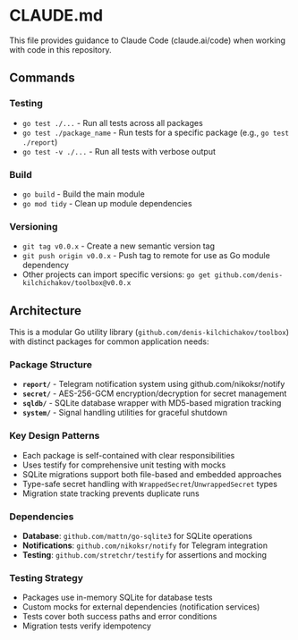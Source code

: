 # CLAUDE.md

This file provides guidance to Claude Code (claude.ai/code) when working with code in this repository.

## Commands

### Testing
- `go test ./...` - Run all tests across all packages
- `go test ./package_name` - Run tests for a specific package (e.g., `go test ./report`)
- `go test -v ./...` - Run all tests with verbose output

### Build
- `go build` - Build the main module
- `go mod tidy` - Clean up module dependencies

### Versioning
- `git tag v0.0.x` - Create a new semantic version tag
- `git push origin v0.0.x` - Push tag to remote for use as Go module dependency
- Other projects can import specific versions: `go get github.com/denis-kilchichakov/toolbox@v0.0.x`

## Architecture

This is a modular Go utility library (`github.com/denis-kilchichakov/toolbox`) with distinct packages for common application needs:

### Package Structure
- **`report/`** - Telegram notification system using github.com/nikoksr/notify
- **`secret/`** - AES-256-GCM encryption/decryption for secret management  
- **`sqldb/`** - SQLite database wrapper with MD5-based migration tracking
- **`system/`** - Signal handling utilities for graceful shutdown

### Key Design Patterns
- Each package is self-contained with clear responsibilities
- Uses testify for comprehensive unit testing with mocks
- SQLite migrations support both file-based and embedded approaches
- Type-safe secret handling with `WrappedSecret`/`UnwrappedSecret` types
- Migration state tracking prevents duplicate runs

### Dependencies
- **Database**: `github.com/mattn/go-sqlite3` for SQLite operations
- **Notifications**: `github.com/nikoksr/notify` for Telegram integration  
- **Testing**: `github.com/stretchr/testify` for assertions and mocking

### Testing Strategy
- Packages use in-memory SQLite for database tests
- Custom mocks for external dependencies (notification services)
- Tests cover both success paths and error conditions
- Migration tests verify idempotency